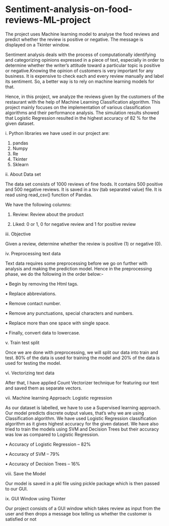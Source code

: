 # Sentiment-analysis-on-food-reviews-ML-project
The project uses Machine learning model to analyse the food reviews and predict whether the review is positive or negative. The message is displayed on a Tkinter window.

Sentiment analysis deals with the process of computationally identifying and categorizing opinions expressed in a piece of text, especially in order to determine whether the writer’s attitude toward a particular topic is positive or negative.Knowing the opinion of customers is very important for any business. It is expensive to check each and every review manually and label its sentiment. So, a better way is to rely on machine learning models for that.

Hence, in this project, we analyze the reviews given by the customers of the restaurant with the help of Machine Learning Classification algorithm. This project mainly focuses on the implementation of various classification algorithms and their performance analysis. The simulation results showed that Logistic Regression resulted in the highest accuracy of 82 % for the given dataset. 

i. Python libraries we have used in our project are:
  1. pandas
  2. Numpy
  3. Re
  4. Tkinter
  5. Sklearn

ii. About Data set

The data set consists of 1000 reviews of fine foods. It contains 500 positive and 500 negative reviews. It is saved in a tsv (tab separated value) file. It is read using read_csv() function of Pandas.

We have the following columns:

1. Review: Review about the product

2. Liked: 0 or 1, 0 for negative review and 1 for positive review

iii. Objective

Given a review, determine whether the review is positive (1) or negative (0).

iv. Preprocessing text data

Text data requires some preprocessing before we go on further with analysis and making the prediction model. Hence in the preprocessing phase, we do the following in the order below:-

• Begin by removing the Html tags.

• Replace abbreviations.

• Remove contact number.

• Remove any punctuations, special characters and numbers.

• Replace more than one space with single space. 

• Finally, convert data to lowercase.

v. Train test split

Once we are done with preprocessing, we will split our data into train and test. 80% of the data is used for training the model and 20% of the data is used for testing the model.

vi. Vectorizing text data

After that, I have applied Count Vectorizer technique for featuring our text and saved them as separate vectors.

vii. Machine learning Approach: Logistic regression

As our dataset is labelled, we have to use a Supervised learning approach. Our model predicts discrete output values, that’s why we are using Classification algorithm. We have used Logistic Regression classification algorithm as it gives highest accuracy for the given dataset. We have also tried to train the models using SVM and Decision Trees but their accuracy was low as compared to Logistic Regression.

• Accuracy of Logistic Regression – 82%

• Accuracy of SVM – 79%

• Accuracy of Decision Trees – 16%

viii. Save the Model

Our model is saved in a pkl file using pickle package which is then passed to our GUI.

ix. GUI Window using Tkinter

Our project consists of a GUI window which takes review as input from the user and then drops a message box telling us whether the customer is satisfied or not

